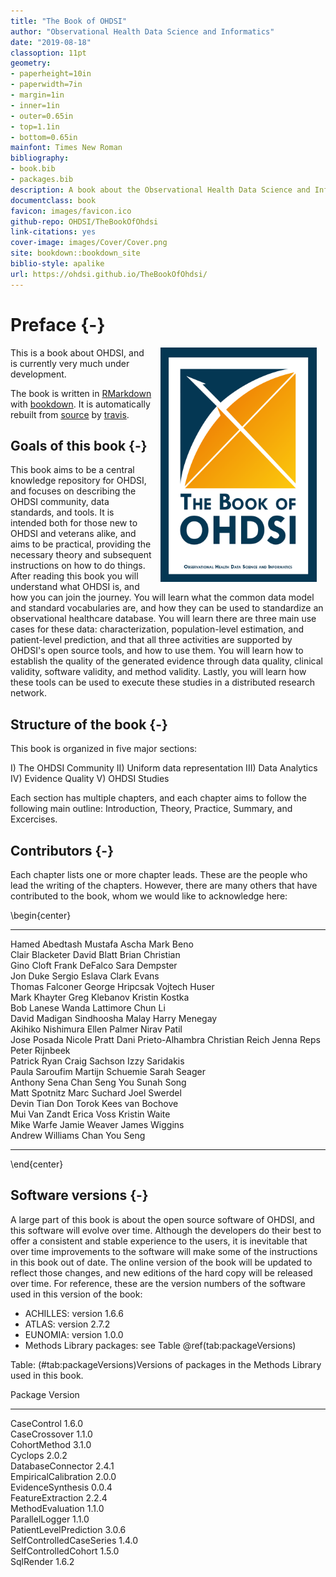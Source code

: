 ```yaml
--- 
title: "The Book of OHDSI"
author: "Observational Health Data Science and Informatics"
date: "2019-08-18"
classoption: 11pt      
geometry:
- paperheight=10in 
- paperwidth=7in
- margin=1in
- inner=1in
- outer=0.65in
- top=1.1in
- bottom=0.65in
mainfont: Times New Roman
bibliography:
- book.bib
- packages.bib
description: A book about the Observational Health Data Science and Informatics (OHDS). It described the OHDSI community, open standards and open source software.
documentclass: book
favicon: images/favicon.ico
github-repo: OHDSI/TheBookOfOhdsi
link-citations: yes
cover-image: images/Cover/Cover.png
site: bookdown::bookdown_site
biblio-style: apalike
url: https://ohdsi.github.io/TheBookOfOhdsi/
---
```




# Preface {-}

<img src="images/Cover/Cover.png" width="250" height="375" alt="Cover image" align="right" style="margin: 0 1em 0 1em" /> This is a book about OHDSI, and is currently very much under development. 

The book is written in [RMarkdown](https://rmarkdown.rstudio.com) with [bookdown](https://bookdown.org). It is automatically rebuilt from [source](https://github.com/OHDSI/TheBookOfOhdsi) by [travis](http://travis-ci.org/). 

## Goals of this book {-}

This book aims to be a central knowledge repository for OHDSI, and focuses on describing the OHDSI community, data standards, and tools. It is intended both for those new to OHDSI and veterans alike, and aims to be practical, providing the necessary theory and subsequent instructions on how to do things. After reading this book you will understand what OHDSI is, and how you can join the journey. You will learn what the common data model and standard vocabularies are, and how they can be used to standardize an observational healthcare database. You will learn there are three main use cases for these data: characterization, population-level estimation, and patient-level prediction, and that all three activities are supported by OHDSI's open source tools, and how to use them. You will learn how to establish the quality of the generated evidence through data quality, clinical validity, software validity, and method validity. Lastly, you will learn how these tools can be used to execute these studies in a distributed research network.

## Structure of the book {-}

This book is organized in five major sections: 

I) The OHDSI Community
II) Uniform data representation
III) Data Analytics
IV) Evidence Quality
V) OHDSI Studies

Each section has multiple chapters, and each chapter aims to follow the following main outline: Introduction, Theory, Practice, Summary, and Excercises. 

## Contributors {-}

Each chapter lists one or more chapter leads. These are the people who lead the writing of the chapters. However, there are many others that have contributed to the book, whom we would like to acknowledge here:

\begin{center}

------------------  -----------------  ---------------------
Hamed Abedtash      Mustafa Ascha      Mark Beno            
Clair Blacketer     David Blatt        Brian Christian      
Gino Cloft          Frank DeFalco      Sara Dempster        
Jon Duke            Sergio Eslava      Clark Evans          
Thomas Falconer     George Hripcsak    Vojtech Huser        
Mark Khayter        Greg Klebanov      Kristin Kostka       
Bob Lanese          Wanda Lattimore    Chun Li              
David Madigan       Sindhoosha Malay   Harry Menegay        
Akihiko Nishimura   Ellen Palmer       Nirav Patil          
Jose Posada         Nicole Pratt       Dani Prieto-Alhambra 
Christian Reich     Jenna Reps         Peter Rijnbeek       
Patrick Ryan        Craig Sachson      Izzy Saridakis       
Paula Saroufim      Martijn Schuemie   Sarah Seager         
Anthony Sena        Chan Seng You      Sunah Song           
Matt Spotnitz       Marc Suchard       Joel Swerdel         
Devin Tian          Don Torok          Kees van Bochove     
Mui Van Zandt       Erica Voss         Kristin Waite        
Mike Warfe          Jamie Weaver       James Wiggins        
Andrew Williams     Chan You Seng                           
------------------  -----------------  ---------------------
\end{center}

## Software versions {-}

A large part of this book is about the open source software of OHDSI, and this software will evolve over time. Although the developers do their best to offer a consistent and stable experience to the users, it is inevitable that over time improvements to the software will make some of the instructions in this book out of date. The online version of the book will be updated to reflect those changes, and new editions of the hard copy will be released over time. For reference, these are the version numbers of the software used in this version of the book:

- ACHILLES: version 1.6.6
- ATLAS: version 2.7.2
- EUNOMIA: version 1.0.0
- Methods Library packages: see Table \@ref(tab:packageVersions)


Table: (\#tab:packageVersions)Versions of packages in the Methods Library used in this book.

Package                    Version 
-------------------------  --------
CaseControl                1.6.0   
CaseCrossover              1.1.0   
CohortMethod               3.1.0   
Cyclops                    2.0.2   
DatabaseConnector          2.4.1   
EmpiricalCalibration       2.0.0   
EvidenceSynthesis          0.0.4   
FeatureExtraction          2.2.4   
MethodEvaluation           1.1.0   
ParallelLogger             1.1.0   
PatientLevelPrediction     3.0.6   
SelfControlledCaseSeries   1.4.0   
SelfControlledCohort       1.5.0   
SqlRender                  1.6.2   

